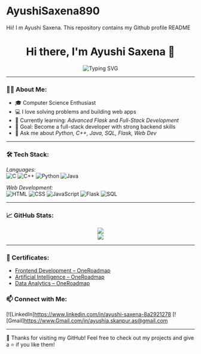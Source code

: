 # AyushiSaxena890
Hii! I m Ayushi Saxena. This repository contains my Github profile README
<h1 align="center">Hi there, I'm Ayushi Saxena 👋</h1>

<p align="center">
  <img src="https://readme-typing-svg.herokuapp.com?font=Fira+Code&duration=3000&pause=1000&color=F76B8A&center=true&vCenter=true&width=435&lines=Passionate+Developer;Loves+to+Build+Cool+Things;Python+%7C+Java+%7C+Flask+%7C+SQL" alt="Typing SVG" />
</p>

---

### 👩‍💻 About Me:
- 🎓 Computer Science Enthusiast
- 💻 I love solving problems and building web apps
- 🌱 Currently learning: *Advanced Flask* and *Full-Stack Development*
- 🚀 Goal: Become a full-stack developer with strong backend skills
- 💬 Ask me about *Python, C++, Java, SQL, Flask, Web Dev*

---

### 🛠 Tech Stack:
*Languages:*  
![C](https://img.shields.io/badge/C-00599C?style=for-the-badge&logo=c&logoColor=white)
![C++](https://img.shields.io/badge/C%2B%2B-00599C?style=for-the-badge&logo=c%2B%2B&logoColor=white)
![Python](https://img.shields.io/badge/Python-3776AB?style=for-the-badge&logo=python&logoColor=white)
![Java](https://img.shields.io/badge/Java-ED8B00?style=for-the-badge&logo=java&logoColor=white)

*Web Development:*  
![HTML](https://img.shields.io/badge/HTML5-E34F26?style=for-the-badge&logo=html5&logoColor=white)
![CSS](https://img.shields.io/badge/CSS3-1572B6?style=for-the-badge&logo=css3&logoColor=white)
![JavaScript](https://img.shields.io/badge/JavaScript-yellow?style=for-the-badge&logo=javascript&logoColor=black)
![Flask](https://img.shields.io/badge/Flask-000000?style=for-the-badge&logo=flask&logoColor=white)
![SQL](https://img.shields.io/badge/SQL-4479A1?style=for-the-badge&logo=postgresql&logoColor=white)

---

### 📈 GitHub Stats:
<p align="center">
  <img src="https://github-readme-stats.vercel.app/api?username=ayushisaxena890&show_icons=true&theme=tokyonight" />
  <br />
  <img src="https://github-readme-streak-stats.herokuapp.com/?user=ayushisaxena890&theme=tokyonight" />
</p>

---


### 📜 Certificates:
- [Frontend Development – OneRoadmap](https://oneroadmap.io/skills/frontend/certificate/CERT-7857CB51)  
- [Artificial Intelligence – OneRoadmap](https://oneroadmap.io/skills/ai/certificate/CERT-39E910F0)  
- [Data Analytics – OneRoadmap](https://oneroadmap.io/skills/da/certificate/CERT-AEBBFE4B)


### 📫 Connect with Me:
[![LinkedIn]https://www.linkedin.com/in/ayushi-saxena-8a2921278
[![Gmail]https://www.Gmail.com/in/ayushia.skanpur.as@gmail.com

---

🌟 Thanks for visiting my GitHub! Feel free to check out my projects and give a ⭐ if you like them!